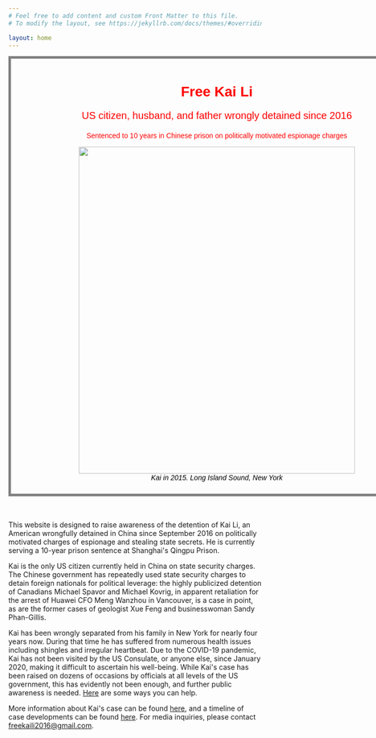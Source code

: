 ```yaml
---
# Feel free to add content and custom Front Matter to this file.
# To modify the layout, see https://jekyllrb.com/docs/themes/#overriding-theme-defaults

layout: home
---
```

<style>
.titleDiv {
	margin: auto;
	text-align: center;
	width: 800px;
  	padding: 10px;
  	border: 5px solid gray;
  	color: red;
	font-family: Arial, Helvetica, sans-serif;
}
</style>

<div class="titleDiv"> 
	<h1> Free Kai Li </h1>
	<p style="font-size:20px"> US citizen, husband, and father wrongly detained since 2016  </p>
	<p> Sentenced to 10 years in Chinese prison on politically motivated espionage charges </p>
	<figure>
	<p align="center">
  		<img width="550" height="650" src="{{site.url}}/assets/img/kai.jpg">
    		<br>
    		<em style="color:black">Kai in 2015. Long Island Sound, New York </em>
	</p>
	</figure>
</div>

<br/><br/>
This website is designed to raise awareness of the detention of Kai Li, an American wrongfully detained in China since September 2016 on politically motivated charges of espionage and stealing state secrets. He is currently serving a 10-year prison sentence at Shanghai's Qingpu Prison. 

Kai is the only US citizen currently held in China on state security charges. The Chinese government has repeatedly used state security charges to detain foreign nationals for political leverage: the highly publicized detention of Canadians Michael Spavor and Michael Kovrig, in apparent retaliation for the arrest of Huawei CFO Meng Wanzhou in Vancouver, is a case in point, as are the former cases of geologist Xue Feng and businesswoman Sandy Phan-Gillis.

Kai has been wrongly separated from his family in New York for nearly four years now. During that time he has suffered from numerous health issues including shingles and irregular heartbeat. Due to the COVID-19 pandemic, Kai has not been visited by the US Consulate, or anyone else, since January 2020, making it difficult to ascertain his well-being. While Kai's case has been raised on dozens of occasions by officials at all levels of the US government, this has evidently not been enough, and further public awareness is needed. [Here]({{site.url}}/help/) are some ways you can help.

More information about Kai's case can be found [here](/about/), and a timeline of case developments can be found [here](/timeline/). For media inquiries, please contact freekaili2016@gmail.com.





